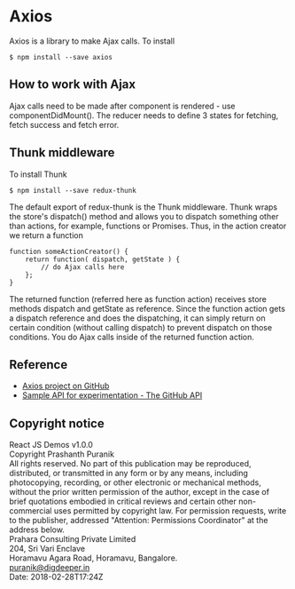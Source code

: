 # Axios
Axios is a library to make Ajax calls. To install
```
$ npm install --save axios
```

## How to work with Ajax
Ajax calls need to be made after component is rendered - use componentDidMount(). The reducer needs to define 3 states for fetching, fetch success and fetch error.

## Thunk middleware
To install Thunk
```
$ npm install --save redux-thunk
``` 
The default export of redux-thunk is the Thunk middleware. Thunk wraps the store's dispatch() method and allows you to dispatch something other than actions, for example, functions or Promises. Thus, in the action creator we return a function
```
function someActionCreator() {
    return function( dispatch, getState ) {
        // do Ajax calls here
    };
}
```
The returned function (referred here as function action) receives store methods dispatch and getState as reference. Since the function action gets a dispatch reference and does the dispatching, it can simply return on certain condition (without calling dispatch) to prevent dispatch on those conditions. You do Ajax calls inside of the returned function action.

## Reference
* [Axios project on GitHub](https://github.com/axios/axios)
* [Sample API for experimentation - The GitHub API](https://api.github.com/)

## Copyright notice
React JS Demos v1.0.0  
Copyright Prashanth Puranik  
All rights reserved. No part of this publication may be reproduced, distributed, or transmitted in any form or by any means, including photocopying, recording, or other electronic or mechanical methods, without the prior written permission of the author, except in the case of brief quotations embodied in critical reviews and certain other non-commercial uses permitted by copyright law. For permission requests, write to the publisher, addressed "Attention: Permissions Coordinator" at the address below.  
Prahara Consulting Private Limited  
204, Sri Vari Enclave  
Horamavu Agara Road, Horamavu, Bangalore.   
puranik@digdeeper.in  
Date: 2018-02-28T17:24Z  